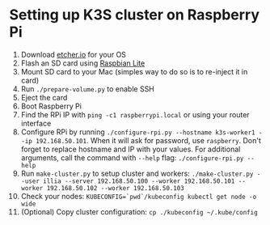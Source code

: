 # Setting up K3S cluster on Raspberry Pi

1. Download [etcher.io](https://etcher.io) for your OS
2. Flash an SD card using [Raspbian Lite](https://www.raspberrypi.org/software/operating-systems/)
3. Mount SD card to your Mac (simples way to do so is to re-inject it in card)
4. Run `./prepare-volume.py` to enable SSH
5. Eject the card
6. Boot Raspberry Pi
7. Find the RPi IP with `ping -c1 raspberrypi.local` or using your router interface
8. Configure RPi by running `./configure-rpi.py --hostname k3s-worker1 --ip 192.168.50.101`. When it will ask for password, use `raspberry`. Don't forget to replace hostname and IP with your values. For additional arguments, call the command with `--help` flag: `./configure-rpi.py --help`
9. Run `make-cluster.py` to setup cluster and workers: `./make-cluster.py --user illia --server 192.168.50.100 --worker 192.168.50.101 --worker 192.168.50.102 --worker 192.168.50.103`
10. Check your nodes: ```KUBECONFIG=`pwd`/kubeconfig kubectl get node -o wide```
10. (Optional) Copy cluster configuration: `cp ./kubeconfig ~/.kube/config`
